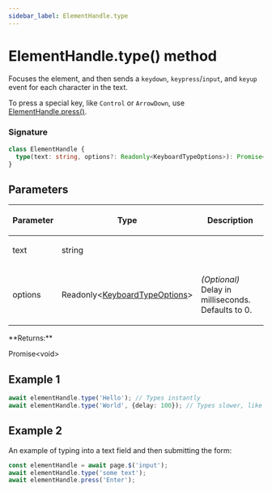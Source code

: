 ```yaml
---
sidebar_label: ElementHandle.type
---
```


# ElementHandle.type() method

Focuses the element, and then sends a `keydown`, `keypress`/`input`, and `keyup` event for each character in the text.

To press a special key, like `Control` or `ArrowDown`, use [ElementHandle.press()](./puppeteer.elementhandle.press.md).

### Signature

```typescript
class ElementHandle {
  type(text: string, options?: Readonly<KeyboardTypeOptions>): Promise<void>;
}
```

## Parameters

<table><thead><tr><th>

Parameter

</th><th>

Type

</th><th>

Description

</th></tr></thead>
<tbody><tr><td>

text

</td><td>

string

</td><td>

</td></tr>
<tr><td>

options

</td><td>

Readonly&lt;[KeyboardTypeOptions](./puppeteer.keyboardtypeoptions.md)&gt;

</td><td>

_(Optional)_ Delay in milliseconds. Defaults to 0.

</td></tr>
</tbody></table>
**Returns:**

Promise&lt;void&gt;

## Example 1

```ts
await elementHandle.type('Hello'); // Types instantly
await elementHandle.type('World', {delay: 100}); // Types slower, like a user
```

## Example 2

An example of typing into a text field and then submitting the form:

```ts
const elementHandle = await page.$('input');
await elementHandle.type('some text');
await elementHandle.press('Enter');
```
